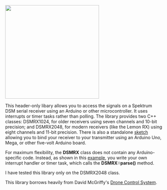 <img src="lemonrx.png" width=300>

This header-only libary allows you to access the signals on a Spektrum DSM
serial receiver using an Arduino or other microcontroller.  It uses interrupts
or timer tasks rather than polling. The library provides two C++ classes:
DSMRX1024, for older receivers using seven channels and 10-bit precision; and
DSMRX2048, for modern receivers (like the Lemon RX) using eight channels and
11-bit precision.  There is also a standalone
[sketch](https://github.com/simondlevy/DSMRX/tree/master/examples/BindSpektrum)
allowing you to bind your receiver to your transmitter using an Arduino Uno,
Mega, or other five-volt Arduino board.  

For maximum flexibility, the <b>DSMRX</b> class does not contain any
Arduino-specific code.  Instead, as shown in this
[example](https://github.com/simondlevy/DSMRX/blob/master/examples/ReadSpektrum/ReadSpektrum.ino#L27-L42),
you write your own interrupt handler or timer task, which calls the
<b>DSMRX::parse()</b> method.

I have tested this library only on the DSMRX2048 class.

This library borrows heavily from David McGriffy's [Drone Control
System](https://github.com/dmcgriffy/DroneControlSystem/blob/master/DCS/RX.cpp).

